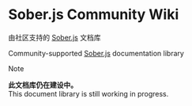 # Sober.js Community Wiki

由社区支持的 [Sober.js](https://github.com/apprat/sober) 文档库

Community-supported [Sober.js](https://github.com/apprat/sober) documentation library

> [!NOTE]  
> **此文档库仍在建设中。**  
> This document library is still working in progress.
